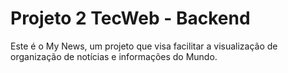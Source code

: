# Projeto 2 TecWeb - Backend

Este é o My News, um projeto que visa facilitar a visualização de organização de notícias e informações do Mundo.
